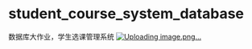 # student_course_system_database
数据库大作业，学生选课管理系统
[![Uploading image.png…]()
](https://github.com/XINDENG123456/student_course_system_database/blob/main/student_course_system_database/%E5%9B%BE%E7%89%871.png)
